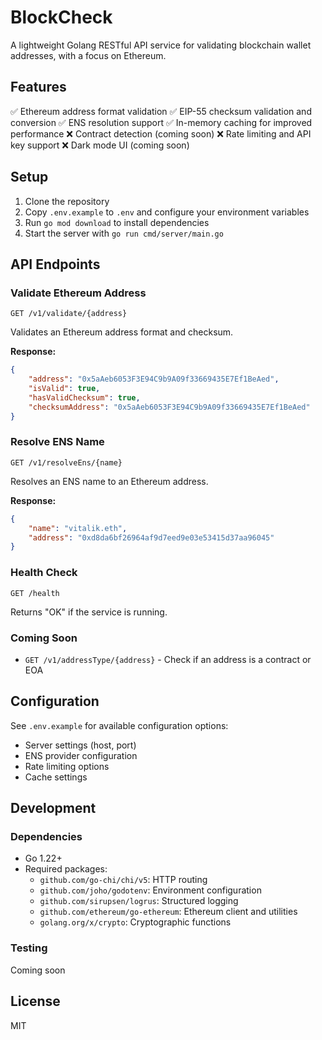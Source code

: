 # BlockCheck

A lightweight Golang RESTful API service for validating blockchain wallet addresses, with a focus on Ethereum.

## Features

✅ Ethereum address format validation
✅ EIP-55 checksum validation and conversion
✅ ENS resolution support
✅ In-memory caching for improved performance
❌ Contract detection (coming soon)
❌ Rate limiting and API key support
❌ Dark mode UI (coming soon)

## Setup

1. Clone the repository
2. Copy `.env.example` to `.env` and configure your environment variables
3. Run `go mod download` to install dependencies
4. Start the server with `go run cmd/server/main.go`

## API Endpoints

### Validate Ethereum Address
```
GET /v1/validate/{address}
```

Validates an Ethereum address format and checksum.

**Response:**
```json
{
    "address": "0x5aAeb6053F3E94C9b9A09f33669435E7Ef1BeAed",
    "isValid": true,
    "hasValidChecksum": true,
    "checksumAddress": "0x5aAeb6053F3E94C9b9A09f33669435E7Ef1BeAed"
}
```

### Resolve ENS Name
```
GET /v1/resolveEns/{name}
```

Resolves an ENS name to an Ethereum address.

**Response:**
```json
{
    "name": "vitalik.eth",
    "address": "0xd8da6bf26964af9d7eed9e03e53415d37aa96045"
}
```

### Health Check
```
GET /health
```
Returns "OK" if the service is running.

### Coming Soon
- `GET /v1/addressType/{address}` - Check if an address is a contract or EOA

## Configuration

See `.env.example` for available configuration options:
- Server settings (host, port)
- ENS provider configuration
- Rate limiting options
- Cache settings

## Development

### Dependencies
- Go 1.22+
- Required packages:
  - `github.com/go-chi/chi/v5`: HTTP routing
  - `github.com/joho/godotenv`: Environment configuration
  - `github.com/sirupsen/logrus`: Structured logging
  - `github.com/ethereum/go-ethereum`: Ethereum client and utilities
  - `golang.org/x/crypto`: Cryptographic functions

### Testing
Coming soon

## License

MIT